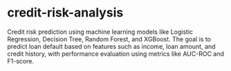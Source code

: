 # credit-risk-analysis
Credit risk prediction using machine learning models like Logistic Regression, Decision Tree, Random Forest, and XGBoost. The goal is to predict loan default based on features such as income, loan amount, and credit history, with performance evaluation using metrics like AUC-ROC and F1-score.
